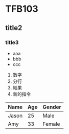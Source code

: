 # TFB103
## title2
### title3
- aaa
- bbb
- ccc
1. 數字
2. 分行
3. 結果
4. 新的指令


Name|Age|Gender
----|----|----
Jason|25|Male
Amy|33|Female
